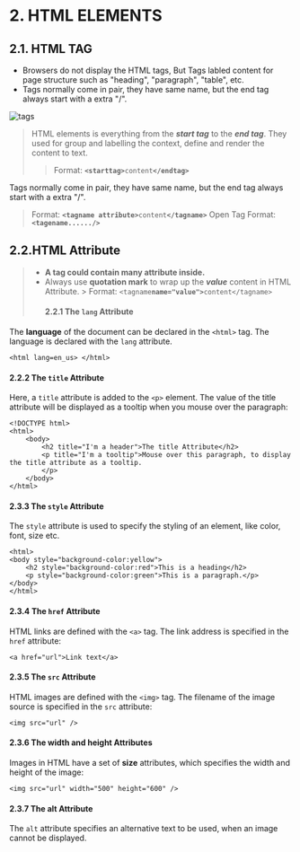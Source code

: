 # 2. **HTML ELEMENTS**

## 2.1. HTML TAG

-   Browsers do not display the HTML tags, But Tags labled content for page structure such as "heading", "paragraph", "table", etc.
-   Tags normally come in pair, they have same name, but the end tag always start with a extra "/".

![tags](../gitbook/assets/close-opened-tags-first.png)

> HTML elements is everything from the _**start tag**_ to the _**end tag**_. They used for group and labelling the context, define and render the content to text.
>
> > Format: **`<starttag>`**`content`**`</endtag>`**

Tags normally come in pair, they have same name, but the end tag always start with a extra "/".

> Format: **`<tagname attribute>`**`content`**`</tagname>`**
> Open Tag Format: **`<tagename....../>`**

## 2.2.HTML Attribute

> -   **A tag could contain many attribute inside.**  
> -   Always use **quotation mark** to wrap up the _**value**_ content in HTML Attribute.
>         > Format: `<tagname`**`name="value">`**`content</tagname>`
>     #### 2.2.1 The `lang` Attribute

The **language** of the document can be declared in the `<html>` tag. The language is declared with the `lang` attribute.

```text
<html lang=en_us> </html>
```

#### 2.2.2 The `title` Attribute

Here, a `title` attribute is added to the `<p>` element. The value of the title attribute will be displayed as a tooltip when you mouse over the paragraph:

    <!DOCTYPE html>
    <html>
        <body>
            <h2 title="I'm a header">The title Attribute</h2>
            <p title="I'm a tooltip">Mouse over this paragraph, to display the title attribute as a tooltip.
            </p>
        </body>
    </html>

#### 2.3.3 The `style` Attribute

The `style` attribute is used to specify the styling of an element, like color, font, size etc.

    <html>
    <body style="background-color:yellow">
        <h2 style="background-color:red">This is a heading</h2>
        <p style="background-color:green">This is a paragraph.</p>
    </body>
    </html>

#### 2.3.4 The `href` Attribute

HTML links are defined with the `<a>` tag. The link address is specified in the `href` attribute:

    <a href="url">Link text</a>

#### 2.3.5 The `src` Attribute

HTML images are defined with the `<img>` tag. The filename of the image source is specified in the `src` attribute:

    <img src="url" />

#### 2.3.6 The width and height Attributes

Images in HTML have a set of **size** attributes, which specifies the width and height of the image:

    <img src="url" width="500" height="600" />

#### 2.3.7 The alt Attribute

The `alt` attribute specifies an alternative text to be used, when an image cannot be displayed.
